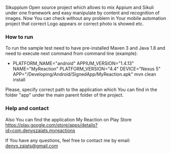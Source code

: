Sikuppium
Open source project which allows to mix Appium and Sikuli under one framework and easy manipulate by content and recognition of images.
Now You can check without any problem in Your mobile automation project that correct Logo appears or correct photo is showed etc.

### How to run
To run the sample test need to have pre-installed Maven 3 and Java 1.8 and need to execute next command from command line (example):
 - PLATFORM_NAME="android" APPIUM_VERSION="1.4.13" NAME="MyReaction" PLATFORM_VERSION="4.4" DEVICE="Nexus 5" APP="/Developing/Android/SignedApp/MyReaction.apk" mvn clean install

Please, specify correct path to the application which You can find in the folder "app" under the main parent folder of the project.

### Help and contact
Also You can find the application My Reaction on Play Store https://play.google.com/store/apps/details?id=com.denyszaiats.myreactions

If You have any questions, feel free to contact me by email: denys.zaiats@gmail.com